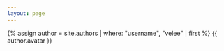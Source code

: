 ```yaml
---
layout: page
---
```


{% assign author = site.authors | where: "username", "velee" | first %}
{{ author.avatar }}